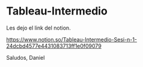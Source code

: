 # Tableau-Intermedio

Les dejo el link del notion.

https://www.notion.so/Tableau-Intermedio-Sesi-n-1-24dcbd4577e4431083713ff1e0f09079

Saludos,
Daniel
